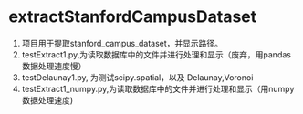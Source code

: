 # extractStanfordCampusDataset
1.  项目用于提取stanford_campus_dataset，并显示路径。
2.  testExtract1.py,为读取数据库中的文件并进行处理和显示（废弃，用pandas数据处理速度慢）
3.  testDelaunay1.py, 为测试scipy.spatial，以及 Delaunay,Voronoi
4.  testExtract1_numpy.py,为读取数据库中的文件并进行处理和显示（用numpy数据处理速度)
